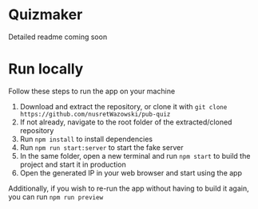 # Quizmaker

Detailed readme coming soon

# Run locally

Follow these steps to run the app on your machine

1. Download and extract the repository, or clone it with `git clone https://github.com/nusretWazowski/pub-quiz`
2. If not already, navigate to the root folder of the extracted/cloned repository
3. Run `npm install` to install dependencies
4. Run `npm run start:server` to start the fake server
5. In the same folder, open a new terminal and run `npm start` to build the project and start it in production
6. Open the generated IP in your web browser and start using the app

Additionally, if you wish to re-run the app without having to build it again, you can run `npm run preview`
